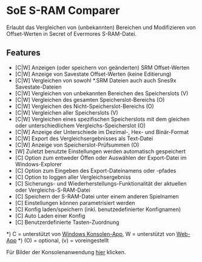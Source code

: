 ﻿# SoE S-RAM Comparer
Erlaubt das Vergleichen von (unbekannten) Bereichen und Modifizieren von Offset-Werten in Secret of Evermores S-RAM-Datei.

## Features
* [C|W] Anzeigen (oder speichern von geänderten) SRM Offset-Werten
* [C|W] Anzeige von Savestate Offset-Werten (keine Editierung)
* [C|W] Vergleichen von sowohl *.SRM Dateien auch auch Snes9x Savestate-Dateien
* [C|W] Vergleichen von unbekannten Bereichen des Speicherslots (V) 
* [C|W] Vergleichen des gesamten Speicherslot-Bereichs (O)
* [C|W] Vergleichen des Nicht-Speicherslot-Bereichs (O)
* [C|W] Vergleichen aller Speicherslots (V) 
* [C|W] Vergleichen eines spezifischen Speicherslots mit dem gleichen oder unterschiedlichem Vergleichs-Speicherslot (O)
* [C|W] Anzeige der Unterschiede im Dezimal-, Hex- und Binär-Format
* [C|W] Export des Vergleichsergebnisses als Text-Datei
* [C|W] Anzeige von Speicherslot-Prüfsummen (O)
* [W] Zuletzt benutzte Einstellungen werden automatisch gespeichert
* [C] Option zum entweder Öffen oder Auswählen der Export-Datei im Windows-Explorer
* [C] Option zum Eingeben des Export-Dateinamens oder -pfades
* [C] Option to loggen aller Vergleichsergebniss
* [C] Sicherungs- und Wiederherstellungs-Funktionalität der aktuellen oder Vergleichs-S-RAM-Datei
* [C] Speichern der S-RAM-Datei unter einem anderen Spielnamen
* [C] Einstellungen können parametrisiert werden
* [C] Konfig laden/speichern (inkl. benutzedefinierter Konfignamen)
* [C] Auto Laden einer Konfig
* [C] Benutzerdefinierte Tasten-Zuordnung

*) C = unterstützt von <a href=console-app>Windows Konsolen-App</a>, W = unterstützt von <a href=comparing>Web-App</a>
*) (O) = optional, (v) = voreingestellt

Für Bilder der Konsolenanwendung <a href=imagery>hier</a> klicken.
